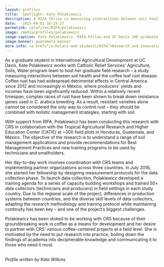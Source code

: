 ```yaml
---
layout: profiles
title:  Spotlight: Kate Polakiewicz
description: A RIFA fellow is measuring interactions between soil health and coffee leaf rust disease in Central America.
date:   2015-04-01 16:25:17
permalink: /profiles/RIFA/polakiewicz
image: /media/profiles/polakiewicz
image-caption: Kate Polakiewicz, RIFA Fellow and UC Davis IAD graduate student, works with community members in Guatemala.
image-banner: guatemala_banner
more-info: <a href="/scholars-and-students/RIFA">Research and Innovation Fellowship for Agriculture (RIFA)</a><br><a href="http://iad.ucdavis.edu/">International Agricultural Development Graduate Group</a>
---
```

As a graduate student in International Agricultural Development at UC Davis, Kate Polakiewicz works with Catholic Relief Services’ Agriculture, Soils, Water program team to host her graduate field research – a study measuring interactions between soil health and the coffee leaf rust disease. Coffee rust has had widespread detrimental effects in Central America since 2012 and increasingly in México, where producers’ yields and incomes have been significantly reduced. Within a relatively recent timespan, complex races of rust have been shown to break down resistance genes used in C. arabica breeding. As a result, resistant varieties alone cannot be considered the only way to control rust – they should be combined with holistic management strategies, starting with soil.<br>

With support from RIFA, Polakiewicz has been conducting this research with CRS in collaboration with the Tropical Agricultural Research and Higher Education Center (CATIE) at ~300 field plots in Honduras, Guatemala, and México. The objective of the research is to understand a range of soil management applications and provide recommendations for Best Management Practices and new training programs to be used by technicians and smallholders.<br>

Her day-to-day work involves coordination with CRS teams and implementing partner organizations across three countries. In July 2016, she started her fellowship by designing measurement protocols for the data collection phase. To launch data collection, Polakiewicz developed a training agenda for a series of capacity building workshops and trained 50+ data collectors (technicians and producers) in field settings in each study country. Due to the regional scale of the project, differences in production systems between countries, and the diverse skill levels of data collectors, adapting the research methodology and training protocol while maintaining continuity has been key – and one of the project’s biggest challenges.<br>

Polakiewicz has been stoked to be working with CRS because of their groundbreaking work in coffee as a means for development and her desire to partner with CRS’ various coffee-centered projects at a field level. She is motivated by the need to put research into practice, boiling down the findings of academia into decipherable knowledge and communicating it to those who need it most.<br>
<br>


<p><i>Profile written by Kate Wilkins.</i></p>
